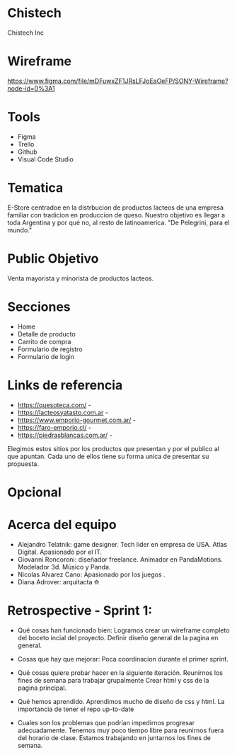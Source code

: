 # Chistech
Chistech Inc

# Wireframe
https://www.figma.com/file/mDFuwxZF1JRsLFJoEaOeFP/SONY-Wireframe?node-id=0%3A1

# Tools
- Figma
- Trello
- Github
- Visual Code Studio
# Tematica
E-Store centradoe en la distrbucion de productos lacteos de una empresa familiar con tradicion en produccion de queso.
Nuestro objetivo es llegar a toda Argentina y por qué no, al resto de latinoamerica.
"De Pelegrini, para el mundo."

# Public Objetivo
Venta mayorista y minorista de productos lacteos.
# Secciones
- Home
- Detalle de producto
- Carrito de compra
- Formulario de registro
- Formulario de login

# Links de referencia
- https://quesoteca.com/ - 
- https://lacteosyatasto.com.ar -  
- https://www.emporio-gourmet.com.ar/ -
- https://faro-emporio.cl/ - 
- https://piedrasblancas.com.ar/ - 

Elegimos estos sitios por los productos que presentan y por el publico al que apuntan. Cada uno de ellos tiene su forma unica de presentar su propuesta.

# Opcional

# Acerca del equipo
- Alejandro Telatnik: game designer. Tech lider en empresa de USA. Atlas Digital. Apasionado por el IT.
- Giovanni Roncoroni: diseñador freelance. Animador en PandaMotions. Modelador 3d. Músico y Panda.
- Nicolas Alvarez Cano: Apasionado por los juegos . 
- Diana Adrover: arquitacta ⟰

# Retrospective - Sprint 1:
- Qué cosas han funcionado bien:
    Logramos crear un wireframe completo del boceto incial del proyecto.
    Definir diseño general de la pagina en general.

- Cosas que hay que mejorar:
    Poca coordinacion durante el primer sprint.

- Qué cosas quiere probar hacer en la siguiente iteración.
    Reunirnos los fines de semana para trabajar grupalmente
    Crear html y css de la pagina principal.

- Qué hemos aprendido.
    Aprendimos mucho de diseño de css y html.
    La importancia de tener el repo up-to-date
    
- Cuales son los problemas que podrían impedirnos progresar adecuadamente.
    Tenemos muy poco tiempo libre para reunirnos fuera del horario de clase. 
    Estamos trabajando en juntarnos los fines de semana.
